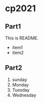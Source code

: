 # cp2021

## Part1
This is README.
- item1
- item2

## Part2
1. sunday
1. Monday
1. Tuesday
1. Wednesday
